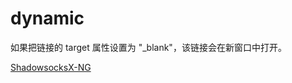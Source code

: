 # dynamic

<html>

<body>

<p>如果把链接的 target 属性设置为 "_blank"，该链接会在新窗口中打开。</p>
<a href="https://github.com/qinyuhang/ShadowsocksX-NG-R/releases">ShadowsocksX-NG</a>


</body>

</html>
